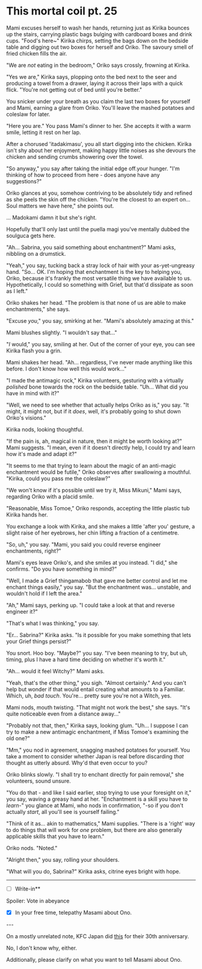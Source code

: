 # This mortal coil pt. 25

Mami excuses herself to wash her hands, returning just as Kirika bounces up the stairs, carrying plastic bags bulging with cardboard boxes and drink cups. "Food's here\~" Kirika chirps, setting the bags down on the bedside table and digging out two boxes for herself and Oriko. The savoury smell of fried chicken fills the air.

"We are *not* eating in the bedroom," Oriko says crossly, frowning at Kirika.

"Yes we are," Kirika says, plopping onto the bed next to the seer and producing a towel from a drawer, laying it across their laps with a quick flick. "You're not getting out of bed until you're better."

You snicker under your breath as you claim the last two boxes for yourself and Mami, earning a glare from Oriko. You'll leave the mashed potatoes and coleslaw for later.

"Here you are." You pass Mami's dinner to her. She accepts it with a warm smile, letting it rest on her lap.

After a chorused 'itadakimasu', you all start digging into the chicken. Kirika isn't shy about her enjoyment, making happy little noises as she devours the chicken and sending crumbs showering over the towel.

"So anyway," you say after taking the initial edge off.your hunger. "I'm thinking of how to proceed from here - does anyone have any suggestions?"

Oriko glances at you, somehow contriving to be absolutely tidy and refined as she peels the skin off the chicken. "You're the closest to an expert on... Soul matters we have here," she points out.

... Madokami damn it but she's right.

Hopefully that'll only last until the puella magi you've mentally dubbed the soulguca gets here.

"Ah... Sabrina, you said something about enchantment?" Mami asks, nibbling on a drumstick.

"Yeah," you say, tucking back a stray lock of hair with your as-yet-ungreasy hand. "So... OK. I'm hoping that enchantment is the key to helping you, Oriko, because it's frankly the most versatile thing we have available to us. Hypothetically, I could so something with Grief, but that'd dissipate as soon as I left."

Oriko shakes her head. "The problem is that none of us are able to make enchantments," she says.

"Excuse *you*," you say, smirking at her. "Mami's absolutely amazing at this."

Mami blushes slightly. "I wouldn't say that..."

"*I* would," you say, smiling at her. Out of the corner of your eye, you can see Kirika flash you a grin.

Mami shakes her head. "Ah... regardless, I've never made anything like this before. I don't know how well this would work..."

"I made the antimagic rock," Kirika volunteers, gesturing with a virtually *polished* bone towards the rock on the bedside table. "Uh... What did you have in mind with it?"

"Well, we need to see whether that actually helps Oriko as is," you say. "It might, it might not, but if it *does*, well, it's probably going to shut down Oriko's visions."

Kirika nods, looking thoughtful.

"If the pain is, ah, magical in nature, then it might be worth looking at?" Mami suggests. "I mean, even if it doesn't directly help, I could try and learn how it's made and adapt it?"

"It seems to me that trying to learn about the magic of an anti-magic enchantment would be futile," Oriko observes after swallowing a mouthful. "Kirika, could you pass me the coleslaw?"

"We won't know if it's possible until we try it, Miss Mikuni," Mami says, regarding Oriko with a placid smile.

"Reasonable, Miss Tomoe," Oriko responds, accepting the little plastic tub Kirika hands her.

You exchange a look with Kirika, and she makes a little 'after you' gesture, a slight raise of her eyebrows, her chin lifting a fraction of a centimetre.

"So, uh," you say. "Mami, you said you could reverse engineer enchantments, right?"

Mami's eyes leave Oriko's, and she smiles at you instead. "I did," she confirms. "Do you have something in mind?"

"Well, I made a Grief thingamabob that gave me better control and let me enchant things easily," you say. "But the enchantment was... unstable, and wouldn't hold if I left the area."

"Ah," Mami says, perking up. "I could take a look at that and reverse engineer it?"

"That's what I was thinking," you say.

"Er... Sabrina?" Kirika asks. "Is it possible for you make something that lets your Grief things persist?"

You snort. Hoo boy. "Maybe?" you say. "I've been meaning to try, but uh, timing, plus I have a hard time deciding on whether it's worth it."

"Ah... would it feel Witchy?" Mami asks.

"Yeah, that's the other thing," you sigh. "Almost certainly." And you can't help but wonder if that would entail creating what amounts to a Familiar. Which, uh, *bad touch*. You're... pretty sure you're not a Witch, yes.

Mami nods, mouth twisting. "That might not work the best," she says. "It's quite noticeable even from a distance away..."

"Probably not that, then," Kirika says, looking glum. "Uh... I suppose I can try to make a new antimagic enchantment, if Miss Tomoe's examining the old one?"

"Mm," you nod in agreement, snagging mashed potatoes for yourself. You take a moment to consider whether Japan is real before discarding *that* thought as utterly absurd. Why'd that even occur to you?

Oriko blinks slowly. "I shall try to enchant directly for pain removal," she volunteers, sound unsure.

"You do that - and like I said earlier, stop trying to use your foresight on it," you say, waving a greasy hand at her. "Enchantment is a skill you have to *learn*-" you glance at Mami, who nods in confirmation, "-so if you don't actually *start*, all you'll see is yourself failing."

"Think of it as... akin to mathematics," Mami supplies. "There is a 'right' way to do things that will work for *one* problem, but there are also generally applicable skills that you have to learn."

Oriko nods. "Noted."

"Alright then," you say, rolling your shoulders.

"What will you do, Sabrina?" Kirika asks, citrine eyes bright with hope.

---

- [ ] Write-in**

Spoiler: Vote in abeyance

- [x] In your free time, telepathy Masami about Ono.

---​

On a mostly unrelated note, KFC Japan did [th](http://puu.sh/m808O/54dba044a4.jpg)[is](http://puu.sh/m80cL/a380278063.jpg) for their 30th anniversary.

No, I don't know why, either.

Additionally, please clarify on what you want to tell Masami about Ono.
